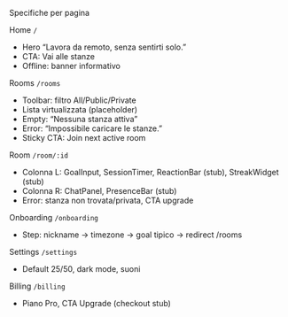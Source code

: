 Specifiche per pagina

Home `/`

- Hero “Lavora da remoto, senza sentirti solo.”
- CTA: Vai alle stanze
- Offline: banner informativo

Rooms `/rooms`

- Toolbar: filtro All/Public/Private
- Lista virtualizzata (placeholder)
- Empty: “Nessuna stanza attiva”
- Error: “Impossibile caricare le stanze.”
- Sticky CTA: Join next active room

Room `/room/:id`

- Colonna L: GoalInput, SessionTimer, ReactionBar (stub), StreakWidget (stub)
- Colonna R: ChatPanel, PresenceBar (stub)
- Error: stanza non trovata/privata, CTA upgrade

Onboarding `/onboarding`

- Step: nickname → timezone → goal tipico → redirect /rooms

Settings `/settings`

- Default 25/50, dark mode, suoni

Billing `/billing`

- Piano Pro, CTA Upgrade (checkout stub)
